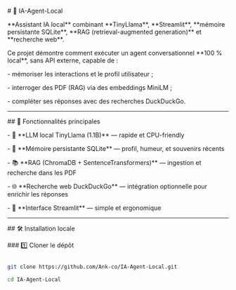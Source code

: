 \# 🧠 IA-Agent-Local



\*\*Assistant IA local\*\* combinant \*\*TinyLlama\*\*, \*\*Streamlit\*\*, \*\*mémoire persistante SQLite\*\*, \*\*RAG (retrieval-augmented generation)\*\* et \*\*recherche web\*\*.  

Ce projet démontre comment exécuter un agent conversationnel \*\*100 % local\*\*, sans API externe, capable de :

\- mémoriser les interactions et le profil utilisateur ;

\- interroger des PDF (RAG) via des embeddings MiniLM ;

\- compléter ses réponses avec des recherches DuckDuckGo.



---



\## 🚀 Fonctionnalités principales



\- 🧩 \*\*LLM local TinyLlama (1.1B)\*\* — rapide et CPU-friendly  

\- 💾 \*\*Mémoire persistante SQLite\*\* — profil, humeur, et souvenirs récents  

\- 📚 \*\*RAG (ChromaDB + SentenceTransformers)\*\* — ingestion et recherche dans les PDF  

\- 🌐 \*\*Recherche web DuckDuckGo\*\* — intégration optionnelle pour enrichir les réponses  

\- 💬 \*\*Interface Streamlit\*\* — simple et ergonomique  



---



\## 🛠️ Installation locale



\### 1️⃣ Cloner le dépôt

```bash

git clone https://github.com/Ank-co/IA-Agent-Local.git

cd IA-Agent-Local




